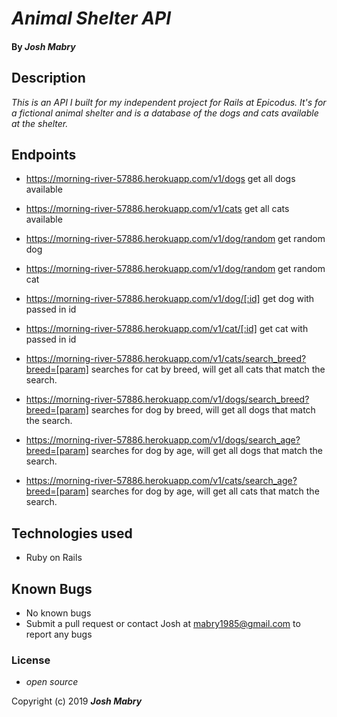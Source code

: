 # _Animal Shelter API_

#### By _**Josh Mabry**_

## Description

_This is an API I built for my independent project for Rails at Epicodus. It's for a fictional animal shelter and is a database of the dogs and cats available at the shelter._

## Endpoints

* https://morning-river-57886.herokuapp.com/v1/dogs get all dogs available

* https://morning-river-57886.herokuapp.com/v1/cats get all cats available

* https://morning-river-57886.herokuapp.com/v1/dog/random get random dog

* https://morning-river-57886.herokuapp.com/v1/dog/random get random cat

* https://morning-river-57886.herokuapp.com/v1/dog/[:id] get dog with passed in id

* https://morning-river-57886.herokuapp.com/v1/cat/[:id] get cat with passed in id

* https://morning-river-57886.herokuapp.com/v1/cats/search_breed?breed=[param] searches for cat by breed, will get all cats that match the search.

* https://morning-river-57886.herokuapp.com/v1/dogs/search_breed?breed=[param] searches for dog by breed, will get all dogs that match the search.

* https://morning-river-57886.herokuapp.com/v1/dogs/search_age?breed=[param] searches for dog by age, will get all dogs that match the search.

* https://morning-river-57886.herokuapp.com/v1/cats/search_age?breed=[param] searches for dog by age, will get all cats that match the search.

## Technologies used
* Ruby on Rails

## Known Bugs
* No known bugs
* Submit a pull request or contact Josh at mabry1985@gmail.com to report any bugs


### License

* _open source_

Copyright (c) 2019 **_Josh Mabry_**
